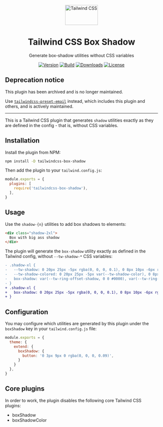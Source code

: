 <div align="center">
  <img src="./.github/tailwindcss-mark.svg" alt="Tailwind CSS" width="108" height="66">
  <h1>Tailwind CSS Box Shadow</h1>
  <p>Generate box-shadow utilities without CSS variables</p>

  [![Version][npm-version-shield]][npm]
  [![Build][github-ci-shield]][github-ci]
  [![Downloads][npm-stats-shield]][npm-stats]
  [![License][license-shield]][license]
</div>

## Deprecation notice

This plugin has been archived and is no longer maintained. 

Use [`tailwindcss-preset-email`](https://github.com/maizzle/tailwindcss-preset-email/tree/main) instead, which includes this plugin and others, and is actively maintained.

---

This is a Tailwind CSS plugin that generates `shadow` utilities exactly as they are defined in the config - that is, without CSS variables.

## Installation

Install the plugin from NPM:

```sh
npm install -D tailwindcss-box-shadow
```

Then add the plugin to your `tailwind.config.js`:

```js
module.exports = {
  plugins: [
    require('tailwindcss-box-shadow'),
  ],
}
```

## Usage

Use the `shadow-{n}` utilities to add box shadows to elements:

```html
<div class="shadow-2xl">
  Box with big ass shadow
</div>
```

The plugin will generate the `box-shadow` utility exactly as defined in the Tailwind config, without `--tw-shadow-*` CSS variables:

```diff
- .shadow-xl {
-   --tw-shadow: 0 20px 25px -5px rgba(0, 0, 0, 0.1), 0 8px 10px -6px rgba(0, 0, 0, 0.1);
-   --tw-shadow-colored: 0 20px 25px -5px var(--tw-shadow-color), 0 8px 10px -6px var(--tw-shadow-color);
-   box-shadow: var(--tw-ring-offset-shadow, 0 0 #0000), var(--tw-ring-shadow, 0 0 #0000), var(--tw-shadow);
- }
+ .shadow-xl {
+   box-shadow: 0 20px 25px -5px rgba(0, 0, 0, 0.1), 0 8px 10px -6px rgba(0, 0, 0, 0.1);
+ }
```

## Configuration

You may configure which utilities are generated by this plugin under the `boxShadow` key in your `tailwind.config.js` file:

```js
module.exports = {
  theme: {
    extend: {
      boxShadow: {
        button: '0 3px 9px 0 rgba(0, 0, 0, 0.09)',
      }
    }
  },
}
```

## Core plugins

In order to work, the plugin disables the following core Tailwind CSS plugins:

- boxShadow
- boxShadowColor

[npm]: https://www.npmjs.com/package/tailwindcss-box-shadow
[npm-stats]: https://npm-stat.com/charts.html?package=tailwindcss-box-shadow&from=2021-01-29
[npm-version-shield]: https://img.shields.io/npm/v/tailwindcss-box-shadow.svg
[npm-stats-shield]: https://img.shields.io/npm/dt/tailwindcss-box-shadow.svg?color=6875f5
[github-ci]: https://github.com/maizzle/tailwindcss-box-shadow/actions
[github-ci-shield]: https://github.com/maizzle/tailwindcss-box-shadow/actions/workflows/nodejs.yml/badge.svg
[license]: ./LICENSE
[license-shield]: https://img.shields.io/npm/l/tailwindcss-box-shadow.svg?style=color=0e9f6e
